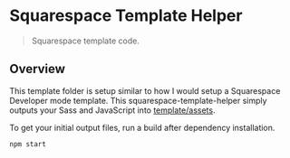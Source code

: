 Squarespace Template Helper
=======
> Squarespace template code.



## Overview
This template folder is setup similar to how I would setup a Squarespace Developer mode template. This squarespace-template-helper simply outputs your Sass and JavaScript into [template/assets](template/assets).

To get your initial output files, run a build after dependency installation.

```shell
npm start
```
